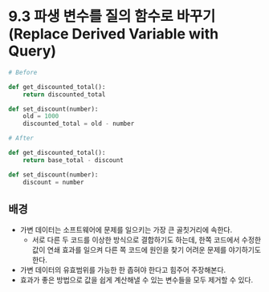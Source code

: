 # 9.3 파생 변수를 질의 함수로 바꾸기(Replace Derived Variable with Query)

```python
# Before

def get_discounted_total():
    return discounted_total

def set_discount(number):
    old = 1000
    discounted_total = old - number
```



```python
# After

def get_discounted_total():
    return base_total - discount

def set_discount(number):
    discount = number
```



## 배경

* 가변 데이터는 소프트웨어에 문제를 일으키는 가장 큰 골칫거리에 속한다.
  * 서로 다른 두 코드를 이상한 방식으로 결합하기도 하는데, 한쪽 코드에서 수정한 값이 연쇄 효과를 일으켜 다른 쪽 코드에 원인을 찾기 어려운 문제를 야기하기도 한다.
* 가변 데이터의 유효범위를 가능한 한 좁혀야 한다고 힘주어 주장해본다.
* 효과가 좋은 방법으로 값을 쉽게 계산해낼 수 있는 변수들을 모두 제거할 수 있다.